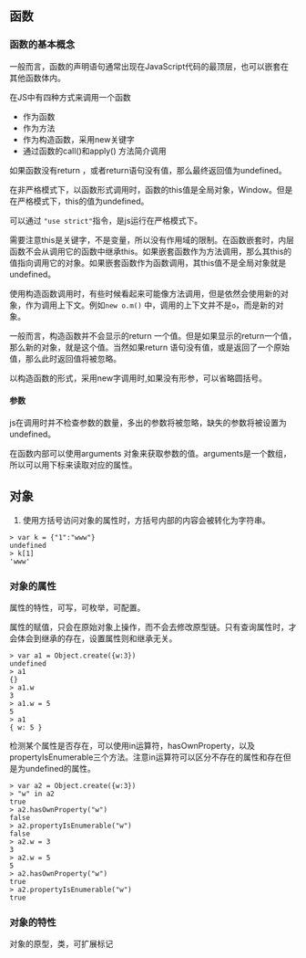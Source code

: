 ## 函数

### 函数的基本概念

一般而言，函数的声明语句通常出现在JavaScript代码的最顶层，也可以嵌套在其他函数体内。

在JS中有四种方式来调用一个函数

* 作为函数
* 作为方法
* 作为构造函数，采用new关键字
* 通过函数的call()和apply() 方法简介调用

如果函数没有return ，或者return语句没有值，那么最终返回值为undefined。

在非严格模式下，以函数形式调用时，函数的this值是全局对象，Window。但是在严格模式下，this的值为undefined。

可以通过 `"use strict"`指令，是js运行在严格模式下。

需要注意this是关键字，不是变量，所以没有作用域的限制。在函数嵌套时，内层函数不会从调用它的函数中继承this。如果嵌套函数作为方法调用，那么其this的值指向调用它的对象。如果嵌套函数作为函数调用，其this值不是全局对象就是undefined。

使用构造函数调用时，有些时候看起来可能像方法调用，但是依然会使用新的对象，作为调用上下文。例如`new o.m()` 中，调用的上下文并不是`o`，而是新的对象。

一般而言，构造函数并不会显示的return 一个值。但是如果显示的return一个值，那么新的对象，就是这个值。当然如果return 语句没有值，或是返回了一个原始值，那么此时返回值将被忽略。

以构造函数的形式，采用new字调用时,如果没有形参，可以省略圆括号。

#### 参数

js在调用时并不检查参数的数量，多出的参数将被忽略，缺失的参数将被设置为undefined。

在函数内部可以使用arguments 对象来获取参数的值。arguments是一个数组，所以可以用下标来读取对应的属性。

## 对象

1. 使用方括号访问对象的属性时，方括号内部的内容会被转化为字符串。

```
> var k = {"1":"www"}
undefined
> k[1]
'www'
```

### 对象的属性

属性的特性，可写，可枚举，可配置。

属性的赋值，只会在原始对象上操作，而不会去修改原型链。只有查询属性时，才会体会到继承的存在，设置属性则和继承无关。

```
> var a1 = Object.create({w:3})
undefined
> a1
{}
> a1.w
3
> a1.w = 5
5
> a1
{ w: 5 }
```

检测某个属性是否存在，可以使用in运算符，hasOwnProperty，以及propertyIsEnumerable三个方法。注意in运算符可以区分不存在的属性和存在但是为undefined的属性。

```
> var a2 = Object.create({w:3})
> "w" in a2
true
> a2.hasOwnProperty("w")
false
> a2.propertyIsEnumerable("w")
false
> a2.w = 3
3
> a2.w = 5
5
> a2.hasOwnProperty("w")
true
> a2.propertyIsEnumerable("w")
true
```

### 对象的特性

对象的原型，类，可扩展标记

